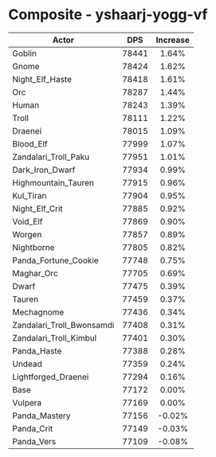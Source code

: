 # Composite - yshaarj-yogg-vf
| Actor | DPS | Increase |
|---|:---:|:---:|
|Goblin|78441|1.64%|
|Gnome|78424|1.62%|
|Night_Elf_Haste|78418|1.61%|
|Orc|78287|1.44%|
|Human|78243|1.39%|
|Troll|78111|1.22%|
|Draenei|78015|1.09%|
|Blood_Elf|77999|1.07%|
|Zandalari_Troll_Paku|77951|1.01%|
|Dark_Iron_Dwarf|77934|0.99%|
|Highmountain_Tauren|77915|0.96%|
|Kul_Tiran|77904|0.95%|
|Night_Elf_Crit|77885|0.92%|
|Void_Elf|77869|0.90%|
|Worgen|77857|0.89%|
|Nightborne|77805|0.82%|
|Panda_Fortune_Cookie|77748|0.75%|
|Maghar_Orc|77705|0.69%|
|Dwarf|77475|0.39%|
|Tauren|77459|0.37%|
|Mechagnome|77436|0.34%|
|Zandalari_Troll_Bwonsamdi|77408|0.31%|
|Zandalari_Troll_Kimbul|77401|0.30%|
|Panda_Haste|77388|0.28%|
|Undead|77359|0.24%|
|Lightforged_Draenei|77294|0.16%|
|Base|77172|0.00%|
|Vulpera|77169|0.00%|
|Panda_Mastery|77156|-0.02%|
|Panda_Crit|77149|-0.03%|
|Panda_Vers|77109|-0.08%|
